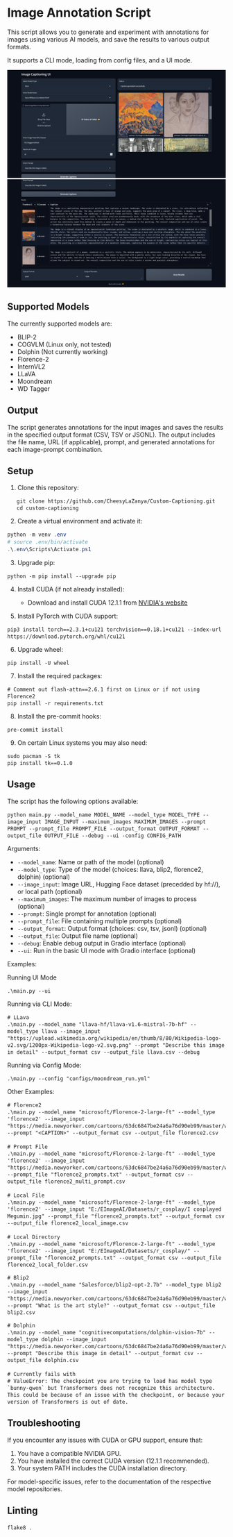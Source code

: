 # Image Annotation Script

This script allows you to generate and experiment with annotations for images using various AI models, and save the results to various output formats.

It supports a CLI mode, loading from config files, and a UI mode.

![A screenshot showing the UI Mode's input section](screenshots/annotation_ui_inputs.png)
![A screenshot showing the UI Mode's output section](screenshots/annotation_ui_outputs.png)

## Supported Models

The currently supported models are:

- BLIP-2
- COGVLM (Linux only, not tested)
- Dolphin (Not currently working)
- Florence-2
- InternVL2
- LLaVA
- Moondream
- WD Tagger

## Output

The script generates annotations for the input images and saves the results in the specified output format (CSV, TSV or JSONL). The output includes the file name, URL (if applicable), prompt, and generated annotations for each image-prompt combination.

## Setup

1. Clone this repository:
```shell
   git clone https://github.com/CheesyLaZanya/Custom-Captioning.git
   cd custom-captioning
```

2. Create a virtual environment and activate it:
```PowerShell
python -m venv .env
# source .env/bin/activate
.\.env\Scripts\Activate.ps1
```

3. Upgrade pip:
```shell
python -m pip install --upgrade pip
```

4. Install CUDA (if not already installed):
   - Download and install CUDA 12.1.1 from [NVIDIA's website](https://developer.nvidia.com/cuda-12-1-1-download-archive)

5. Install PyTorch with CUDA support:
```shell
pip3 install torch==2.3.1+cu121 torchvision==0.18.1+cu121 --index-url https://download.pytorch.org/whl/cu121
```

6. Upgrade wheel:
```shell
pip install -U wheel
```

7. Install the required packages:
```shell
# Comment out flash-attn==2.6.1 first on Linux or if not using Florence2
pip install -r requirements.txt
```

8. Install the pre-commit hooks:
```shell
pre-commit install
```

9. On certain Linux systems you may also need:
```shell
sudo pacman -S tk
pip install tk==0.1.0
```

## Usage

The script has the following options available:

```shell
python main.py --model_name MODEL_NAME --model_type MODEL_TYPE --image_input IMAGE_INPUT --maximum_images MAXIMUM_IMAGES --prompt PROMPT --prompt_file PROMPT_FILE --output_format OUTPUT_FORMAT --output_file OUTPUT_FILE --debug --ui -config CONFIG_PATH
```

Arguments:
- `--model_name`: Name or path of the model (optional)
- `--model_type`: Type of the model (choices: llava, blip2, florence2, dolphin) (optional)
- `--image_input`: Image URL, Hugging Face dataset (precedded by hf://), or local path (optional)
- `--maximum_images`: The maximum number of images to process (optional)
- `--prompt`: Single prompt for annotation (optional)
- `--prompt_file`: File containing multiple prompts (optional)
- `--output_format`: Output format (choices: csv, tsv, jsonl) (optional)
- `--output_file`: Output file name (optional)
- `--debug`: Enable debug output in Gradio interface (optional)
- `--ui`: Run in the basic UI mode with Gradio interface (optional)

Examples:

Running UI Mode
```shell
.\main.py --ui
```

Running via CLI Mode:

```shell
# LLava
.\main.py --model_name "llava-hf/llava-v1.6-mistral-7b-hf" --model_type llava --image_input "https://upload.wikimedia.org/wikipedia/en/thumb/8/80/Wikipedia-logo-v2.svg/1200px-Wikipedia-logo-v2.svg.png" --prompt "Describe this image in detail" --output_format csv --output_file llava.csv --debug
```

Running via Config Mode:

```shell
.\main.py --config "configs/moondream_run.yml"
```


Other Examples:

```shell
# Florence2
.\main.py --model_name "microsoft/Florence-2-large-ft" --model_type 'florence2' --image_input "https://media.newyorker.com/cartoons/63dc6847be24a6a76d90eb99/master/w_1160,c_limit/230213_a26611_838.jpg" --prompt "<CAPTION>" --output_format csv --output_file florence2.csv

# Prompt File
.\main.py --model_name "microsoft/Florence-2-large-ft" --model_type 'florence2' --image_input "https://media.newyorker.com/cartoons/63dc6847be24a6a76d90eb99/master/w_1160,c_limit/230213_a26611_838.jpg" --prompt_file "florence2_prompts.txt" --output_format csv --output_file florence2_multi_prompt.csv

# Local File
.\main.py --model_name "microsoft/Florence-2-large-ft" --model_type 'florence2' --image_input "E:/EImageAI/Datasets/r_cosplay/I cosplayed Megumin.jpg" --prompt_file "florence2_prompts.txt" --output_format csv --output_file florence2_local_image.csv

# Local Directory
.\main.py --model_name "microsoft/Florence-2-large-ft" --model_type 'florence2' --image_input "E:/EImageAI/Datasets/r_cosplay/" --prompt_file "florence2_prompts.txt" --output_format csv --output_file florence2_local_folder.csv
```

```shell
# Blip2
.\main.py --model_name "Salesforce/blip2-opt-2.7b" --model_type blip2 --image_input "https://media.newyorker.com/cartoons/63dc6847be24a6a76d90eb99/master/w_1160,c_limit/230213_a26611_838.jpg" --prompt "What is the art style?" --output_format csv --output_file blip2.csv
```

```shell
# Dolphin
.\main.py --model_name "cognitivecomputations/dolphin-vision-7b" --model_type dolphin --image_input "https://media.newyorker.com/cartoons/63dc6847be24a6a76d90eb99/master/w_1160,c_limit/230213_a26611_838.jpg" --prompt "Describe this image in detail" --output_format csv --output_file dolphin.csv

# Currently fails with
# ValueError: The checkpoint you are trying to load has model type `bunny-qwen` but Transformers does not recognize this architecture. This could be because of an issue with the checkpoint, or because your version of Transformers is out of date.

```

## Troubleshooting

If you encounter any issues with CUDA or GPU support, ensure that:
1. You have a compatible NVIDIA GPU.
2. You have installed the correct CUDA version (12.1.1 recommended).
3. Your system PATH includes the CUDA installation directory.

For model-specific issues, refer to the documentation of the respective model repositories.

## Linting

```shell
flake8 .
```
